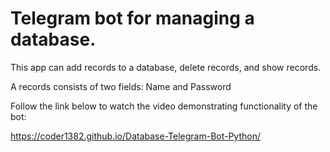 # Telegram bot for managing a database.

This app can add records to a database, delete records, and show records.

A records consists of two fields: Name and Password

Follow the link below to watch the video demonstrating functionality of the bot:

https://coder1382.github.io/Database-Telegram-Bot-Python/
